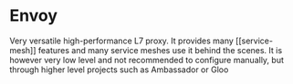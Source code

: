 # Envoy
Very versatile high-performance L7 proxy. It provides many [[service-mesh]] features and many service meshes use it behind the scenes. It is however very low level and not recommended to configure manually, but through higher level projects such as Ambassador or Gloo
